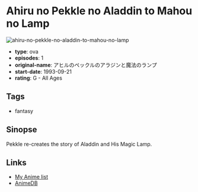 # Ahiru no Pekkle no Aladdin to Mahou no Lamp

![ahiru-no-pekkle-no-aladdin-to-mahou-no-lamp](https://cdn.myanimelist.net/images/anime/5/58951.jpg)

-   **type**: ova
-   **episodes**: 1
-   **original-name**: アヒルのペックルのアラジンと魔法のランプ
-   **start-date**: 1993-09-21
-   **rating**: G - All Ages

## Tags

-   fantasy

## Sinopse

Pekkle re-creates the story of Aladdin and His Magic Lamp.

## Links

-   [My Anime list](https://myanimelist.net/anime/22611/Ahiru_no_Pekkle_no_Aladdin_to_Mahou_no_Lamp)
-   [AnimeDB](http://anidb.info/perl-bin/animedb.pl?show=anime&aid=7803)
